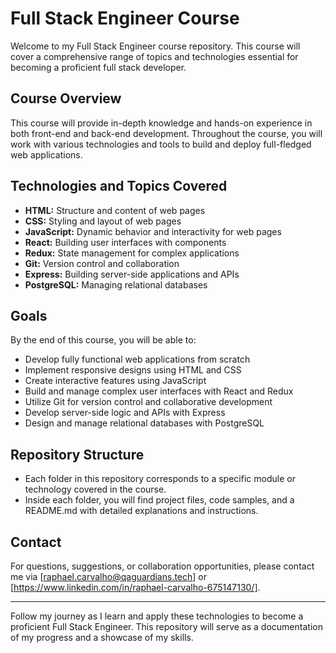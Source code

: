 # Full Stack Engineer Course

Welcome to my Full Stack Engineer course repository. This course will cover a comprehensive range of topics and technologies essential for becoming a proficient full stack developer.

## Course Overview

This course will provide in-depth knowledge and hands-on experience in both front-end and back-end development. Throughout the course, you will work with various technologies and tools to build and deploy full-fledged web applications.

## Technologies and Topics Covered

- **HTML:** Structure and content of web pages
- **CSS:** Styling and layout of web pages
- **JavaScript:** Dynamic behavior and interactivity for web pages
- **React:** Building user interfaces with components
- **Redux:** State management for complex applications
- **Git:** Version control and collaboration
- **Express:** Building server-side applications and APIs
- **PostgreSQL:** Managing relational databases

## Goals

By the end of this course, you will be able to:

- Develop fully functional web applications from scratch
- Implement responsive designs using HTML and CSS
- Create interactive features using JavaScript
- Build and manage complex user interfaces with React and Redux
- Utilize Git for version control and collaborative development
- Develop server-side logic and APIs with Express
- Design and manage relational databases with PostgreSQL

## Repository Structure

- Each folder in this repository corresponds to a specific module or technology covered in the course.
- Inside each folder, you will find project files, code samples, and a README.md with detailed explanations and instructions.

## Contact

For questions, suggestions, or collaboration opportunities, please contact me via [raphael.carvalho@qaguardians.tech] or [https://www.linkedin.com/in/raphael-carvalho-675147130/].

---

Follow my journey as I learn and apply these technologies to become a proficient Full Stack Engineer. This repository will serve as a documentation of my progress and a showcase of my skills.
